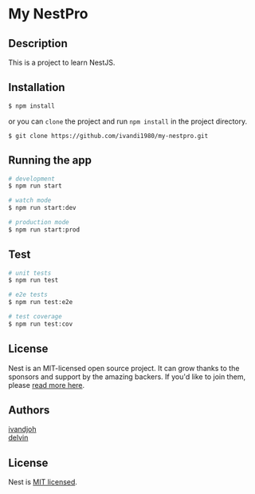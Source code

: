 # My NestPro

## Description
This is a project to learn NestJS.

## Installation

```bash
$ npm install
```

or you can `clone` the project and run `npm install` in the project directory.
```angular2html
$ git clone https://github.com/ivandi1980/my-nestpro.git
```

## Running the app

```bash
# development
$ npm run start

# watch mode
$ npm run start:dev

# production mode
$ npm run start:prod
```

## Test

```bash
# unit tests
$ npm run test

# e2e tests
$ npm run test:e2e

# test coverage
$ npm run test:cov
```

## License

Nest is an MIT-licensed open source project. It can grow thanks to the sponsors and support by the amazing backers. If you'd like to join them, please [read more here](https://docs.nestjs.com/support).

## Authors
[ivandjoh](https://linkedin.com/in/ivandjoh)  
[delvin](https://github.com/delvincakep)


## License

Nest is [MIT licensed](LICENSE).
